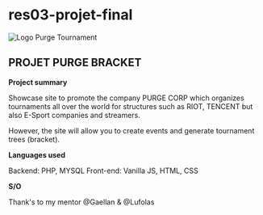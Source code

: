 # res03-projet-final

![Logo Purge Tournament](https://media.discordapp.net/attachments/1047946400358482011/1048132744397471774/purgelogo.png?width=553&height=454)

## PROJET PURGE BRACKET

**Project summary**

Showcase site to promote the company PURGE CORP which organizes tournaments all over the world for structures such as RIOT, TENCENT but also E-Sport companies and streamers.

However, the site will allow you to create events and generate tournament trees (bracket).

**Languages used**

Backend: PHP, MYSQL
Front-end: Vanilla JS, HTML, CSS


**S/O**

Thank's to my mentor @Gaellan & @Lufolas
